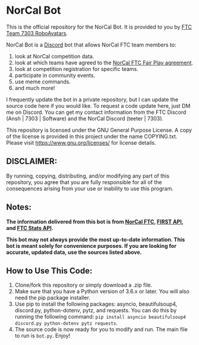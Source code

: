 # NorCal Bot
This is the official repository for the NorCal Bot. It is provided to you by [FTC Team 7303 RoboAvatars](roboavatars.weebly.com).

NorCal Bot is a [Discord](discord.com) bot that allows NorCal FTC team members to:
 1. look at NorCal competition data.
 2. look at which teams have agreed to the [NorCal FTC Fair Play agreement](https://www.norcalftc.org/fair-play-for-ftc/).
 3. look at competition registration for specific teams.
 4. participate in community events.
 5. use meme commands.
 6. and much more!

I frequently update the bot in a private repository, but I can update the source code here if you would like. To request a code update here, just DM me on Discord. You can get my contact information from the FTC Discord (Ansh | 7303 | Software) and the NorCal Discord (teeter | 7303).

This repository is licensed under the GNU General Purpose License. A copy of the license is provided in this project under the name COPYING.txt. Please visit https://www.gnu.org/licenses/ for license details.

## DISCLAIMER:
By running, copying, distributing, and/or modifying any part of this repository, you agree that you are fully responsible for all of the consequences arising from your use or inability to use this program.

## Notes:
**The information delivered from this bot is from [NorCal FTC](norcalftc.org), [FIRST API](https://ftc-events.firstinspires.org/services/API), and [FTC Stats API](https://dynamic.jackcrane.rocks/api/ftcstats/docs.php).**

**This bot may not always provide the most up-to-date information. This bot is meant solely for convenience purposes. If you are looking for accurate, updated data, use the sources listed above.**

## How to Use This Code:
 1. Clone/fork this repository or simply download a .zip file.
 2. Make sure that you have a Python version of 3.6.x or later. You will also need the pip package installer.
 3. Use pip to install the following packages: asyncio, beautifulsoup4, discord.py, python-dotenv, pytz, and requests. You can do this by running the following command: `pip install asyncio beautifulsoup4 discord.py python-dotenv pytz requests`.
 4. The source code is now ready for you to modify and run. The main file to run is `bot.py`. Enjoy!